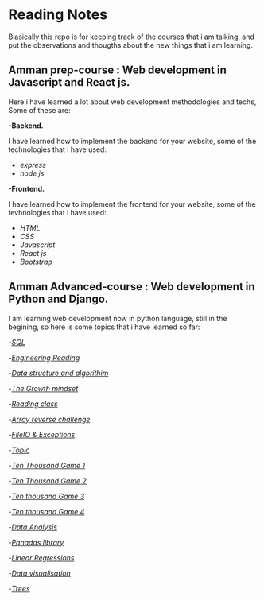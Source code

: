 # Reading Notes
Biasically this repo is for keeping track of the courses that i am talking, and put the observations and thougths about the new things that i am learning.
## Amman prep-course : Web development in Javascript and React js.
Here i have learned a lot about web development methodologies and techs, Some of these are:


**-Backend.**


I have learned how to implement the backend for your website, some of the technologies that i have used:
   - *express*
   - *node js*
   
   
**-Frontend.**

I have learned how to implement the frontend for your website, some of the tevhnologies that i have used:


   - *HTML*
   - *CSS*
   - *Javascript*
   - *React js*
   - *Bootstrap*
## Amman Advanced-course : Web development in Python and Django.
I am learning web development now in python language, still in the begining, so here is some topics that i have learned so far:



   -*[SQL](https://github.com/11mones/reading-notes/blob/main/SQL.md)*
   
   
   
   -*[Engineering Reading](https://github.com/11mones/reading-notes/blob/main/Engineer%20reading.md)*
   
   
   
   -*[Data structure and algorithim](https://github.com/11mones/reading-notes/blob/main/Data%20structure%20and%20algo.md)*
   
   
   
  -*[The Growth mindset]( https://github.com/11mones/reading-notes/blob/main/Growth%20mindset.md)*
  
  
  
  -*[Reading class](https://github.com/11mones/reading-notes/blob/main/Reading%20class.md)*
  
  
  
  
  
   -*[Array reverse challenge](https://github.com/11mones/data-structures-and-algorithms/blob/main/README.md)*
  
  
  
  
  
  -*[FileIO & Exceptions](  https://github.com/11mones/reading-notes/edit/main/FileIO%20%26%20Exceptions.md)*
  
  
  
   -*[Topic](  https://github.com/11mones/reading-notes/blob/main/Topic.md)*
   
   
   -*[Ten Thousand Game 1]( https://github.com/11mones/reading-notes/blob/main/Ten%20Thousand%20Game%201.md)*
   
   -*[Ten Thousand Game 2](  https://github.com/11mones/reading-notes/blob/main/Ten%20Thousand%202.md )*
   
   
   -*[Ten thousand Game 3](https://github.com/11mones/reading-notes/blob/main/Ten%20Thousand%202.md)*
   
   -*[Ten thousand Game 4]( https://github.com/11mones/reading-notes/blob/main/Ten%20Thousand%204.md)*
   
   -*[Data Analysis](https://github.com/11mones/reading-notes/blob/main/Data%20Analysis.md)*
   
   -*[Panadas library](   https://github.com/11mones/reading-notes/blob/main/Pandas%20in%2010.md)*
   
   -*[Linear Regressions](https://github.com/11mones/reading-notes/blob/main/Linear%20Regressions.md)*
   
   -*[Data visualisation](https://github.com/11mones/reading-notes/blob/main/Data%20visualisation.md)*
   
   
   -*[Trees](https://github.com/11mones/reading-notes/blob/main/Trees.md)*
   
   
   
   

   
   
   

   
   
  
   
   
   
   
   
   

  
  

  
  
  
  
  
  
  
  
  
  
  
  
  



